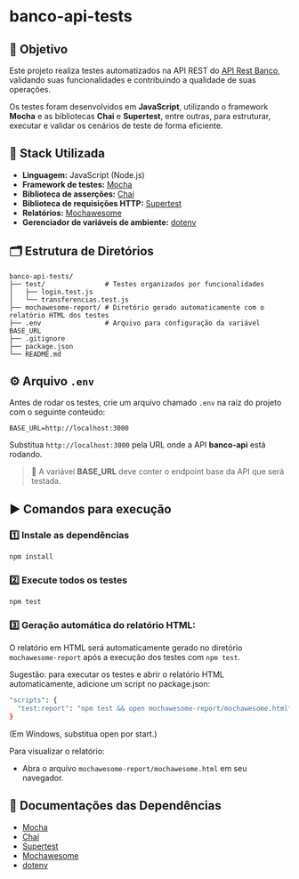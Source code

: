 # banco-api-tests

## 📘 Objetivo
Este projeto realiza testes automatizados na API REST do [API Rest Banco](https://github.com/juliodelimas/banco-api), validando suas funcionalidades e contribuindo a qualidade de suas operações.

Os testes foram desenvolvidos em **JavaScript**, utilizando o framework **Mocha** e as bibliotecas **Chai** e **Supertest**, entre outras, para estruturar, executar e validar os cenários de teste de forma eficiente.

## 🧰 Stack Utilizada
- **Linguagem:** JavaScript (Node.js)
- **Framework de testes:** [Mocha](https://mochajs.org/)
- **Biblioteca de asserções:** [Chai](https://www.chaijs.com/)
- **Biblioteca de requisições HTTP:** [Supertest](https://github.com/visionmedia/supertest)
- **Relatórios:** [Mochawesome](https://github.com/adamgruber/mochawesome)
- **Gerenciador de variáveis de ambiente:** [dotenv](https://github.com/motdotla/dotenv)

## 🗂️ Estrutura de Diretórios
```
banco-api-tests/
├── test/               # Testes organizados por funcionalidades
│   ├── login.test.js
│   └── transferencias.test.js
├── mochawesome-report/ # Diretório gerado automaticamente com o relatório HTML dos testes
├── .env                # Arquivo para configuração da variável BASE_URL
├── .gitignore
├── package.json
└── README.md
```

## ⚙️ Arquivo `.env`
Antes de rodar os testes, crie um arquivo chamado `.env` na raiz do projeto com o seguinte conteúdo:

```env
BASE_URL=http://localhost:3000
```

Substitua `http://localhost:3000` pela URL onde a API **banco-api** está rodando.

> 🔹 A variável **BASE_URL** deve conter o endpoint base da API que será testada.


## ▶️ Comandos para execução

### 1️⃣ Instale as dependências
```bash
npm install
```

### 2️⃣ Execute todos os testes
```bash
npm test
```

### 3️⃣ Geração automática do relatório HTML:
O relatório em HTML será automaticamente gerado no diretório `mochawesome-report` após a execução dos testes com `npm test`.

Sugestão: para executar os testes e abrir o relatório HTML automaticamente, adicione um script no package.json:
```bash
"scripts": {
  "test:report": "npm test && open mochawesome-report/mochawesome.html"
}
```
(Em Windows, substitua open por start.)

Para visualizar o relatório:
- Abra o arquivo `mochawesome-report/mochawesome.html` em seu navegador.


## 📄 Documentações das Dependências

- [Mocha](https://mochajs.org/#getting-started)  
- [Chai](https://www.chaijs.com/guide/)  
- [Supertest](https://github.com/visionmedia/supertest#readme)  
- [Mochawesome](https://github.com/adamgruber/mochawesome)  
- [dotenv](https://github.com/motdotla/dotenv#readme)
